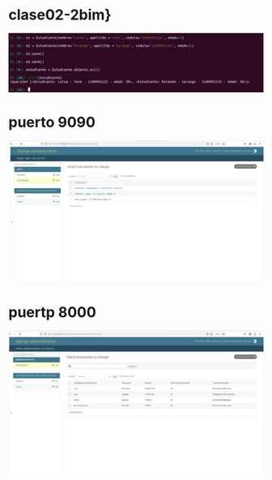 # clase02-2bim}

![alt text](image.png)

# puerto 9090
![alt text](image-1.png)

# puertp 8000
![alt text](image-2.png)